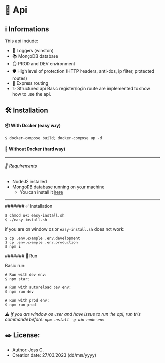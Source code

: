 # 🎯 Api

## ℹ️ Informations

This api include:

- 📝 Loggers (winston)
- 📚 MongoDB database
- 🪞 PROD and DEV environment
- 🛡 High level of protection (HTTP headers, anti-dos, ip filter, protected routes)
- 🔀 Express routing
- ✨ Structured api
Basic register/login route are implemented to show how to use the api.


## 🛠 Installation

#### 📦 With Docker (easy way)

```console
$ docker-compose build; docker-compose up -d
```

#### 🤯 Without Docker (hard way)

---

###### 🔎 Requirements

- NodeJS installed
- MongoDB database running on your machine
    - You can install it <a href="https://www.mongodb.com/docs/manual/administration/install-community/">here</a>

---

####### ✅ Installation

```console
$ chmod u+x easy-install.sh
$ ./easy-install.sh
```

if you are on window os or `easy-install.sh` does not work:

```console
$ cp .env.example .env.development
$ cp .env.example .env.production
$ npm i
```

####### 🚀 Run

Basic run:

```console
# Run with dev env:
$ npm start

# Run with autoreload dev env:
$ npm run dev

# Run with prod env:
$ npm run prod
```

*⚠️ if you are window os user and have issue to run the api, run this commande before: `npm install -g win-node-env`*

## ✒️ License:

- Author: Joss C.
- Creation date: 27/03/2023 (dd/mm/yyyy)
